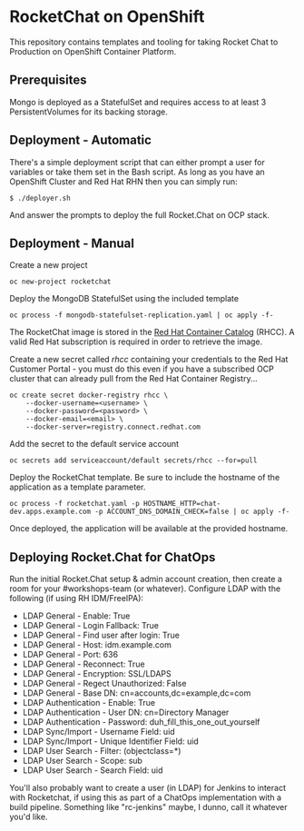 # RocketChat on OpenShift

This repository contains templates and tooling for taking Rocket Chat to Production on OpenShift Container Platform.

## Prerequisites

Mongo is deployed as a StatefulSet and requires access to at least 3 PersistentVolumes for its backing storage.

##  Deployment - Automatic

There's a simple deployment script that can either prompt a user for variables or take them set in the Bash script.  As long as you have an OpenShift Cluster and Red Hat RHN then you can simply run:

```
$ ./deployer.sh
```

And answer the prompts to deploy the full Rocket.Chat on OCP stack.

##  Deployment - Manual

Create a new project

```
oc new-project rocketchat
```

Deploy the MongoDB StatefulSet using the included template

```
oc process -f mongodb-statefulset-replication.yaml | oc apply -f-
```

The RocketChat image is stored in the [Red Hat Container Catalog](https://registry.access.redhat.com) (RHCC). A valid Red Hat subscription is required in order to retrieve the image.

Create a new secret called _rhcc_ containing your credentials to the Red Hat Customer Portal - you must do this even if you have a subscribed OCP cluster that can already pull from the Red Hat Container Registry...

```
oc create secret docker-registry rhcc \
    --docker-username=<username> \
    --docker-password=<password> \
    --docker-email=<email> \
    --docker-server=registry.connect.redhat.com
```

Add the secret to the default service account

```
oc secrets add serviceaccount/default secrets/rhcc --for=pull
```

Deploy the RocketChat template. Be sure to include the hostname of the application as a template parameter. 

```
oc process -f rocketchat.yaml -p HOSTNAME_HTTP=chat-dev.apps.example.com -p ACCOUNT_DNS_DOMAIN_CHECK=false | oc apply -f-
```

Once deployed, the application will be available at the provided hostname.


## Deploying Rocket.Chat for ChatOps

Run the initial Rocket.Chat setup & admin account creation, then create a room for your #workshops-team (or whatever).  Configure LDAP with the following (if using RH IDM/FreeIPA):

- LDAP General - Enable: True
- LDAP General - Login Fallback: True
- LDAP General - Find user after login: True
- LDAP General - Host: idm.example.com
- LDAP General - Port: 636
- LDAP General - Reconnect: True
- LDAP General - Encryption: SSL/LDAPS
- LDAP General - Regect Unauthorized: False
- LDAP General - Base DN: cn=accounts,dc=example,dc=com
- LDAP Authentication - Enable: True
- LDAP Authentication - User DN: cn=Directory Manager
- LDAP Authentication - Password: duh_fill_this_one_out_yourself
- LDAP Sync/Import - Username Field: uid
- LDAP Sync/Import - Unique Identifier Field: uid
- LDAP User Search - Filter: (objectclass=*)
- LDAP User Search - Scope: sub
- LDAP User Search - Search Field: uid

You'll also probably want to create a user (in LDAP) for Jenkins to interact with Rocketchat, if using this as part of a ChatOps implementation with a build pipeline.  Something like "rc-jenkins" maybe, I dunno, call it whatever you'd like.
